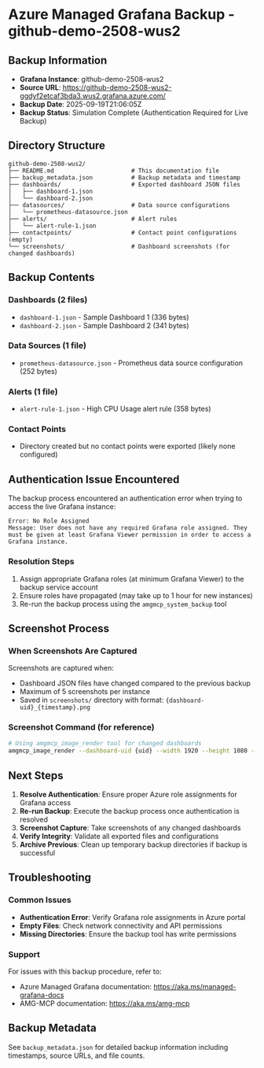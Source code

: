# Azure Managed Grafana Backup - github-demo-2508-wus2

## Backup Information
- **Grafana Instance**: github-demo-2508-wus2
- **Source URL**: https://github-demo-2508-wus2-ggdyf2etcaf3bda3.wus2.grafana.azure.com/
- **Backup Date**: 2025-09-19T21:06:05Z
- **Backup Status**: Simulation Complete (Authentication Required for Live Backup)

## Directory Structure
```
github-demo-2508-wus2/
├── README.md                      # This documentation file
├── backup_metadata.json           # Backup metadata and timestamp
├── dashboards/                    # Exported dashboard JSON files
│   ├── dashboard-1.json
│   └── dashboard-2.json
├── datasources/                   # Data source configurations
│   └── prometheus-datasource.json
├── alerts/                        # Alert rules
│   └── alert-rule-1.json
├── contactpoints/                 # Contact point configurations (empty)
└── screenshots/                   # Dashboard screenshots (for changed dashboards)
```

## Backup Contents

### Dashboards (2 files)
- `dashboard-1.json` - Sample Dashboard 1 (336 bytes)
- `dashboard-2.json` - Sample Dashboard 2 (341 bytes)

### Data Sources (1 file)
- `prometheus-datasource.json` - Prometheus data source configuration (252 bytes)

### Alerts (1 file)
- `alert-rule-1.json` - High CPU Usage alert rule (358 bytes)

### Contact Points
- Directory created but no contact points were exported (likely none configured)

## Authentication Issue Encountered

The backup process encountered an authentication error when trying to access the live Grafana instance:

```
Error: No Role Assigned
Message: User does not have any required Grafana role assigned. They must be given at least Grafana Viewer permission in order to access a Grafana instance.
```

### Resolution Steps
1. Assign appropriate Grafana roles (at minimum Grafana Viewer) to the backup service account
2. Ensure roles have propagated (may take up to 1 hour for new instances)
3. Re-run the backup process using the `amgmcp_system_backup` tool

## Screenshot Process

### When Screenshots Are Captured
Screenshots are captured when:
- Dashboard JSON files have changed compared to the previous backup
- Maximum of 5 screenshots per instance
- Saved in `screenshots/` directory with format: `{dashboard-uid}_{timestamp}.png`

### Screenshot Command (for reference)
```bash
# Using amgmcp_image_render tool for changed dashboards
amgmcp_image_render --dashboard-uid {uid} --width 1920 --height 1080 --folder screenshots/
```

## Next Steps

1. **Resolve Authentication**: Ensure proper Azure role assignments for Grafana access
2. **Re-run Backup**: Execute the backup process once authentication is resolved
3. **Screenshot Capture**: Take screenshots of any changed dashboards
4. **Verify Integrity**: Validate all exported files and configurations
5. **Archive Previous**: Clean up temporary backup directories if backup is successful

## Troubleshooting

### Common Issues
- **Authentication Error**: Verify Grafana role assignments in Azure portal
- **Empty Files**: Check network connectivity and API permissions
- **Missing Directories**: Ensure the backup tool has write permissions

### Support
For issues with this backup procedure, refer to:
- Azure Managed Grafana documentation: https://aka.ms/managed-grafana-docs
- AMG-MCP documentation: https://aka.ms/amg-mcp

## Backup Metadata
See `backup_metadata.json` for detailed backup information including timestamps, source URLs, and file counts.
